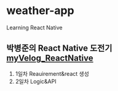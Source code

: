 # weather-app
Learning React Native

## 박병준의 React Native 도전기 [myVelog_ReactNative](https://velog.io/@pjoon357/series/%EB%85%B8%EB%A7%88%EB%93%9C%EC%BD%94%EB%8D%94%EB%A1%9C-React-Native-%EB%BF%8C%EC%88%98%EA%B8%B0)
1. 1일차 Reauirement&react 생성
2. 2일차 Logic&API
